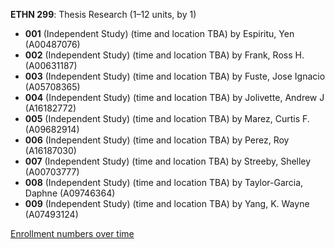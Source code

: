 **ETHN 299**: Thesis Research (1–12 units, by 1)

- **001** (Independent Study) (time and location TBA) by Espiritu, Yen (A00487076)
- **002** (Independent Study) (time and location TBA) by Frank, Ross H. (A00631187)
- **003** (Independent Study) (time and location TBA) by Fuste, Jose Ignacio (A05708365)
- **004** (Independent Study) (time and location TBA) by Jolivette, Andrew J (A16182772)
- **005** (Independent Study) (time and location TBA) by Marez, Curtis F. (A09682914)
- **006** (Independent Study) (time and location TBA) by Perez, Roy (A16187030)
- **007** (Independent Study) (time and location TBA) by Streeby, Shelley (A00703777)
- **008** (Independent Study) (time and location TBA) by Taylor-Garcia, Daphne (A09746364)
- **009** (Independent Study) (time and location TBA) by Yang, K. Wayne (A07493124)

[Enrollment numbers over time](./ETHN299.tsv)
